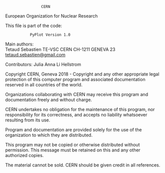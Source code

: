 
                    CERN

 European Organization for Nuclear Research


 This file is part of the code:

               PyPlot Version 1.0


 Main authors:         
		       Tetaud Sebastien
		       TE-VSC 
		       CERN
                       CH-1211 GENEVA 23
		       tetaud.sebastien@gmail.com

 Contributors:      Julia Anna Li Hellstrom


 Copyright  CERN,  Geneva  2018  -  Copyright  and  any   other
 appropriate  legal  protection  of  this  computer program and
 associated documentation reserved  in  all  countries  of  the
 world.

 Organizations collaborating with CERN may receive this program
 and documentation freely and without charge.

 CERN undertakes no obligation  for  the  maintenance  of  this
 program,  nor responsibility for its correctness,  and accepts
 no liability whatsoever resulting from its use.

 Program  and documentation are provided solely for the use  of
 the organization to which they are distributed.

 This program  may  not  be  copied  or  otherwise  distributed
 without  permission. This message must be retained on this and
 any other authorized copies.

 The material cannot be sold. CERN should be  given  credit  in
 all references.
